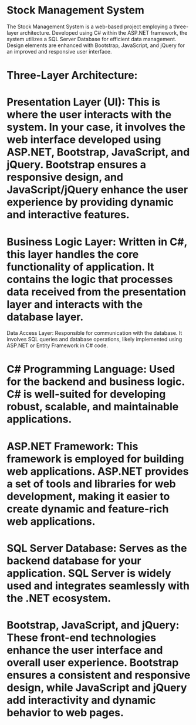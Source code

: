 # Stock Management System
The Stock Management System is a web-based project employing a three-layer architecture. Developed using C# within the ASP.NET framework, the system utilizes a SQL Server Database for efficient data management. Design elements are enhanced with Bootstrap, JavaScript, and jQuery for an improved and responsive user interface.

# Three-Layer Architecture:

# Presentation Layer (UI): This is where the user interacts with the system. In your case, it involves the web interface developed using ASP.NET, Bootstrap, JavaScript, and jQuery. Bootstrap ensures a responsive design, and JavaScript/jQuery enhance the user experience by providing dynamic and interactive features.

# Business Logic Layer: Written in C#, this layer handles the core functionality of application. It contains the logic that processes data received from the presentation layer and interacts with the database layer.
Data Access Layer: Responsible for communication with the database. It involves SQL queries and database operations, likely implemented using ASP.NET or Entity Framework in C# code.

# C# Programming Language: Used for the backend and business logic. C# is well-suited for developing robust, scalable, and maintainable applications.

# ASP.NET Framework: This framework is employed for building web applications. ASP.NET provides a set of tools and libraries for web development, making it easier to create dynamic and feature-rich web applications.

# SQL Server Database: Serves as the backend database for your application. SQL Server is widely used and integrates seamlessly with the .NET ecosystem.

# Bootstrap, JavaScript, and jQuery: These front-end technologies enhance the user interface and overall user experience. Bootstrap ensures a consistent and responsive design, while JavaScript and jQuery add interactivity and dynamic behavior to web pages.
